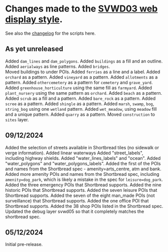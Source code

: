 # Changes made to the [SVWD03 web display style](https://github.com/SomeoneElseOSM/SomeoneElse-vector-web-display/blob/main/resources/README_svwd03.md).  
See also the [changelog](https://github.com/SomeoneElseOSM/SomeoneElse-vector-web-display/blob/main/changelog.md) for the scripts here.

## As yet unreleased
Added `dam_lines` and `dam_polygons`.
Added `buildings` as a fill and an outline.
Added `aerialways` as line patterns.
Added `bridges`.  
Moved buildings to under POIs.
Added `ferries` as a line and a label.
Added `orchard` as a pattern.
Added `vineyard` as a pattern.
Added `allotments` as a pattern.
Added `othercemetery` as a pattern for `cemetery` and `grave_yard`.
Added `greenhouse_horticulture` using the same fill as `farmyard`.
Added `plant_nursery` using the same pattern as `orchard`.
Added `beach` as a pattern.
Added `scrub` as a fill and a pattern.
Added `bare_rock` as a pattern.
Added `scree` as a pattern.
Added `shingle` as a pattern.
Added `marsh`, `swamp`, `bog`, `string_bog` using one `wetland` pattern.
Added `wet_meadow`, using `meadow` fill and a unique pattern.
Added `quarry` as a pattern.
Moved `construction` to `sites` layer.

## 09/12/2024
Added the selection of streets available in Shortbread tiles (no sidewalk or verge information).
Added linear waterways
Added "street_labels", including highway shields.
Added "water_lines_labels" and "ocean".
Added "water_polygons" and "water_polygons_labels".
Added the first of the POIs and names from the Shortbread spec - amenity=arts_centre, atm and bank.
Added more amenity POIs and names from the Shortbread spec, including `amenity=dog_park`, which is likely a mistake in the spec for `leisure=dog_park`.
Added the three emergency POIs that Shortbread supports.
Added the nine historic POIs that Shortbread supports.
Added the seven leisure POIs that Shortbread supports.
Added the seven of the eight man_made POIs (not surveillance) that Shortbread supports.
Added the one office POI that Shortbread supports.
Added the 38 shop POIs listed in the Shortbread spec.
Updated the debug layer svwd05 so that it completely matches the shortbread spec.

## 05/12/2024
Initial pre-release.
